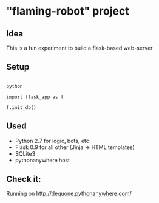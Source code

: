 "flaming-robot" project
=============

Idea
----
This is a fun experiment to build a flask-based web-server 

Setup
----
<code>
python<br/>
import flask_app as f<br/>
f.init_db()
</code>


Used
----
- Python 2.7 for logic, bots, etc 
- Flask 0.9 for all other (Jinja -> HTML templates) 
- SQLite3
- pythonanywhere host 

Check it:
----
Running on http://dequone.pythonanywhere.com/
